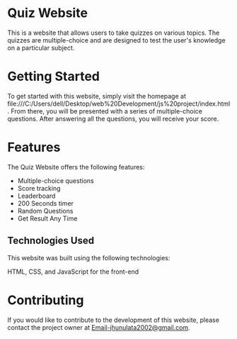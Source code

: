 # Quiz Website
This is a website that allows users to take quizzes on various topics. The quizzes are multiple-choice and are designed to test the user's knowledge on a particular subject.

# Getting Started
To get started with this website, simply visit the homepage at file:///C:/Users/dell/Desktop/web%20Development/js%20project/index.html. From there,  you will be presented with a series of multiple-choice questions. After answering all the questions, you will receive your score.

# Features
The Quiz Website offers the following features:

* Multiple-choice questions
* Score tracking
* Leaderboard
* 200 Seconds timer
* Random Questions
* Get Result Any Time
## Technologies Used
This website was built using the following technologies:

HTML, CSS, and JavaScript for the front-end

# Contributing
If you would like to contribute to the development of this website, please contact the project owner at Email-jhunulata2002@gmail.com.

